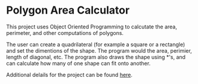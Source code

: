 # Polygon Area Calculator

This project uses Object Oriented Programming to calcutate the area, perimeter, and other computations of polygons. 

The user can create a quadrilateral (for example a square or a rectangle) and set the dimentions of the shape. The program would the area, perimier, length of diagonal, etc. The program also draws the shape using *'s, and can calculate how many of one shape can fit onto another.

Additional delails for the project can be found [here](https://www.freecodecamp.org/learn/scientific-computing-with-python/scientific-computing-with-python-projects/polygon-area-calculator).
